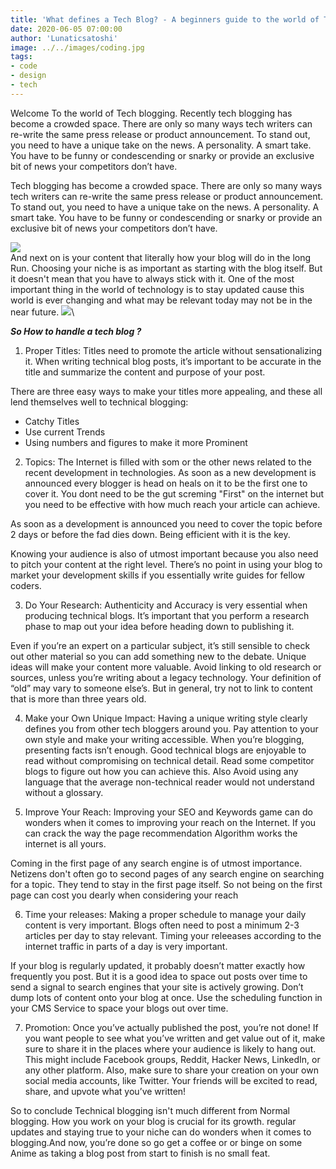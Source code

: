 ```yaml
---
title: 'What defines a Tech Blog? - A beginners guide to the world of Tech blogging'
date: 2020-06-05 07:00:00
author: 'Lunaticsatoshi'
image: ../../images/coding.jpg
tags:
- code
- design
- tech
---
```


Welcome To the world of Tech blogging. Recently tech blogging has become a crowded space. There are only so many ways tech writers can re-write the same press release or product announcement. To stand out, you need to have a unique take on the news. A personality. A smart take. You have to be funny or condescending or snarky or provide an exclusive bit of news your competitors don’t have.

Tech blogging has become a crowded space. There are only so many ways tech writers can re-write the same press release or product announcement. To stand out, you need to have a unique take on the news. A personality. A smart take. You have to be funny or condescending or snarky or provide an exclusive bit of news your competitors don’t have.

<img src="https://cdn.get.tech/blog/wp-content/uploads/2019/01/long-tail-keywords-1.jpg">\
And next on is your content that literally how your blog will do in the long Run. Choosing your niche is as important as starting with the blog itself. But it doesn't mean that you have to always stick with it.
One of the most important thing in the world of technology is to stay updated cause this world is ever changing and what may be relevant today may not be in the near future. 
<img src="https://cdn-media-1.freecodecamp.org/images/1*QVTcnfXyMXivNu62IJ7JSg.jpeg">\

***So How to handle a tech blog ?***
1. Proper Titles:
Titles need to promote the article without sensationalizing it. When writing technical blog posts, it’s important to be accurate in the title and summarize the content and purpose of your post.

There are three easy ways to make your titles more appealing, and these all lend themselves well to technical blogging:
- Catchy Titles
- Use current Trends
- Using numbers and figures to make it more Prominent

2. Topics:
The Internet is filled with som or the other news related to the recent development in technologies. As soon as a new development is announced every blogger is head on heals on it to be the first one to cover it. You dont need to be the gut screming "First" on the internet but you need to be effective with how much reach your article can achieve.

As soon as a development is announced you need to cover the topic before 2 days or before the fad dies down. Being efficient with it is the key.

Knowing your audience is also of utmost important because you also need to pitch your content at the right level. There’s no point in using your blog to market your development skills if you essentially write guides for fellow coders.

3. Do Your Research:
Authenticity and Accuracy is very essential when producing technical blogs. It’s important that you perform a research phase to map out your idea before heading down to publishing it.

Even if you’re an expert on a particular subject, it’s still sensible to check out other material so you can add something new to the debate. Unique ideas will make your content more valuable. Avoid linking to old research or sources, unless you’re writing about a legacy technology. Your definition of “old” may vary to someone else’s. But in general, try not to link to content that is more than three years old.

4. Make your Own Unique Impact:
Having a unique writing style clearly defines you from other tech bloggers around you. Pay attention to your own style and make your writing accessible. When you’re blogging, presenting facts isn’t enough. Good technical blogs are enjoyable to read without compromising on technical detail. Read some competitor blogs to figure out how you can achieve this.
Also Avoid using any language that the average non-technical reader would not understand without a glossary.

5. Improve Your Reach:
Improving your SEO and Keywords game can do wonders when it comes to improving your reach on the Internet. If you can crack the way the page recommendation Algorithm works the internet is all yours.

Coming in the first page of any search engine is of utmost importance. Netizens don't often go to second pages of any search engine on searching for a topic. They tend to stay in the first page itself. So not being on the first page can cost you dearly when considering your reach

6. Time your releases:
Making a proper schedule to manage your daily content is very important. Blogs often need to post a minimum 2-3 articles per day to stay relevant. Timing your releeases according to the internet traffic in parts of a day is very important.

If your blog is regularly updated, it probably doesn’t matter exactly how frequently you post. But it is a good idea to space out posts over time to send a signal to search engines that your site is actively growing. Don’t dump lots of content onto your blog at once. Use the scheduling function in your CMS Service to space your blogs out over time.

7. Promotion:
Once you’ve actually published the post, you’re not done! If you want people to see what you’ve written and get value out of it, make sure to share it in the places where your audience is likely to hang out. This might include Facebook groups, Reddit, Hacker News, LinkedIn, or any other platform. Also, make sure to share your creation on your own social media accounts, like Twitter. Your friends will be excited to read, share, and upvote what you’ve written!

So to conclude Technical blogging isn't much different from Normal blogging. How you work on your blog is crucial for its growth. regular updates and staying true to your niche can do wonders when it comes to blogging.And now, you’re done so go get a coffee or or binge on some Anime as taking a blog post from start to finish is no small feat.



